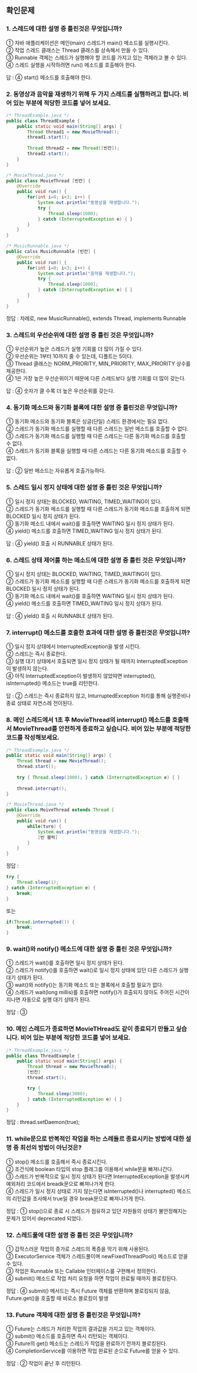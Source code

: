 ## 확인문제
### 1. 스레드에 대한 설명 중 틀린것은 무엇입니까?
① 자바 애플리케이션은 메인(main) 스레드가 main() 메소드를 실행시킨다.    
② 작업 스레드 클래스는 Thread 클래스를 상속해서 만들 수 있다.  
③ Runnable 객체는 스레드가 실행해야 할 코드를 가지고 있는 객체라고 볼 수 있다.   
④ 스레드 실행을 시작하려면 run() 메소드를 호출해야 한다.

답 : ④ start() 메소드를 호출해야 한다.

### 2. 동영상과 음악을 재생하기 위해 두 가지 스레드를 실행하려고 합니다. 비어 있는 부분에 적당한 코드를 넣어 보세요.  

```java
/* ThreadExample.java */
public class ThreadExample {
    public static void main(String[] args) {
        Thread thread1 = new MovieThread();
        thread1.start();
        
        Thread thread2 = new Thread([빈칸]);
        thread2.start();
    }
}

/* MovieThread.java */
public class MovieThread [빈칸] {
    @Override
    public void run() {
        for(int i=0; i<3; i++) {
            System.out.println("동영상을 재생합니다.");
            try {
                Thread.sleep(1000);
            } catch (InterruptedException e) { }
        }
    }
}

/* MusicRunnable.java */
public calss MusicRunnable [빈칸] {
    @Override
    public void run() {
        for(int i=0; i<3; i++) {
            System.out.println("음악을 재생합니다.");
            try {
                Thread.sleep(1000);
            } catch (InterruptedException e) { }
        }
    }
}
```

정답 : 차례로, new MusicRunnable(), extends Thread, implements Runnable

### 3. 스레드의 우선순위에 대한 설명 중 틀린 것은 무엇입니까?
① 우선순위가 높은 스레드가 실행 기회를 더 많이 가질 수 있다.    
② 우선순위는 1부터 10까지 줄 수 있는데, 디폴트는 5이다.  
③ Thread 클래스는 NORM_PRIORITY, MIN_PRIORITY, MAX_PRIORITY 상수를 제공한다.   
④ 1은 가장 높은 우선순위이기 때문에 다른 스레드보다 실행 기회를 더 많이 갖는다.  

답 : ④ 숫자가 클 수록 더 높은 우선순위를 갖는다.

### 4. 동기화 메소드와 동기화 블록에 대한 설명 중 틀린것은 무엇입니까?  
① 동기화 메소드와 동기화 블록은 싱글(단일) 스레드 환경에서는 필요 없다.    
② 스레드가 동기화 메소드를 실행할 때 다른 스레드는 일반 메소드를 호출할 수 없다.  
③ 스레드가 동기화 메소드를 실행할 때 다른 스레드는 다른 동기화 메소드를 호출할 수 없다.   
④ 스레드가 동기화 블록을 실행할 때 다른 스레드는 다른 동기화 메소드를 호출할 수 없다.

답 : ② 일반 메소드는 자유롭게 호출가능하다.

### 5. 스레드 일시 정지 상태에 대한 설명 중 틀린 것은 무엇입니까?  
① 일시 정지 상태는 BLOCKED, WAITING, TIMED_WAITING이 있다.    
② 스레드가 동기화 메소드를 실행할 때 다른 스레드가 동기화 메소드를 호출하게 되면 BLOCKED 일시 정지 상태가 된다.  
③ 동기화 메소드 내에서 wait()를 호출하면 WAITING 일시 정지 상태가 된다.   
④ yield() 메소드를 호출하면 TIMED_WAITING 일시 정지 상태가 된다.

답 : ④ yield() 호출 시 RUNNABLE 상태가 된다.

### 6. 스레드 상태 제어를 하는 메소드에 대한 설명 중 틀린 것은 무엇입니까?
① 일시 정지 상태는 BLOCKED, WAITING, TIMED_WAITING이 있다.    
② 스레드가 동기화 메소드를 실행할 때 다른 스레드가 동기화 메소드를 호출하게 되면 BLOCKED 일시 정지 상태가 된다.  
③ 동기화 메소드 내에서 wait()를 호출하면 WAITING 일시 정지 상태가 된다.   
④ yield() 메소드를 호출하면 TIMED_WAITING 일시 정지 상태가 된다.

답 : ④ yield() 호출 시 RUNNABLE 상태가 된다.  

### 7. interrupt() 메소드를 호출한 효과에 대한 설명 중 틀린것은 무엇입니까?
① 일시 정지 상태에서 InterruptedException을 발생 시킨다.    
② 스레드는 즉시 종료한다.  
③ 실행 대기 상태에서 호출되면 일시 정지 상태가 될 때까지 InterruptedException이 발생하지 않는다.   
④ 아직 InterruptedException이 발생하지 않았따면 interrupted(), isInterrupted() 메소드는 true를 리턴한다.  

답 : ② 스레드는 즉시 종료하지 않고, InturruptedException 처리를 통해 실행준비나 종료 상태로 자연스레 전이된다.  

### 8. 메인 스레드에서 1초 후 MovieThread의 interrupt() 메소드를 호출해서 MovieThread를 안전하게 종료하고 싶습니다. 비어 있는 부분에 적당한 코드를 작성해보세요.  

```java
/* ThreadExample.java */
public static void main(String[] args) {
    Thread thread = new MovieThread();
    thread.start();
    
    try { Thread.sleep(1000); } catch (InterruptedException e) { }
    
    thread.interrupt();
}

/* MovieThread.java */
public class MoiveThread extends Thread {
    @Override
    public void run() {
        while(ture) {
            System.out.println("동영상을 재생합니다.");
            [빈 블럭]
        }
    }
}
```

정답 : 
```java
try {
    Thread.sleep(1);    
} catch (InterruptedException e) {
    break;
}
```
또는
```java
if(Thread.interrupted()) {
    break;
}
```

### 9. wait()와 notify() 메소드에 대한 설명 중 틀린 것은 무엇입니까?  
① 스레드가 wait()를 호출하면 일시 정지 상태가 된다.    
② 스레드가 notify()를 호출하면 wait()로 일시 정지 상태에 있던 다른 스레드가 실행 대기 상태가 된다.    
③ wait()와 notify()는 동기화 메소드 또는 블록에서 호출할 필요가 없다.  
④ 스레드가 wait(long millis)를 호출하면 notify()가 호출되지 않아도 주어진 시간이 지나면 자동으로 실행 대기 상태가 된다.  

정답 : ③

### 10. 메인 스레드가 종료하면 MovieTHread도 같이 종료되기 만들고 싶습니다. 비어 있는 부분에 적당한 코드를 넣어 보세요.  

```java
/* ThreadExample.java */
public class ThreadExample {
    public static void main(String[] args) {
        Thread thread = new MovieThread();
        [빈칸]
        thread.start();

        try {
            Thread.sleep(3000);
        } catch (InterruptedException e) { }
    }
}
```

정답 : thread.setDaemon(true);

### 11. while문으로 반복적인 작업을 하는 스레들르 종료시키는 방법에 대한 설명 중 최선의 방법이 아닌것은?
① stop() 메소드를 호출해서 즉시 종료시킨다.    
② 조건식에 boolean 타입의 stop 플래그를 이용해서 while문을 빠져나간다.    
③ 스레드가 반복적으로 일시 정지 상태가 된다면 InterruptedException을 발생시켜 예외처리 코드에서 breadk문으로 빠져나가게 한다.  
④ 스레드가 일시 정지 상태로 가지 않는다면 isInterrupted()나 interrupted() 메소드의 리턴값을 조사해서 true일 경우 break문으로 빠져나가게 한다.  

정답 : ① stop()으로 종료 시 스레드가 점유하고 있던 자원들의 상태가 불안정해지는 문제가 있어서 deprecated 되었다.

### 12. 스레드풀에 대한 설명 중 틀린 것은 무엇입니까?
① 갑작스러운 작업의 증가로 스레드의 폭증을 막기 위해 사용된다.    
② ExecutorService 객체가 스레드풀이며 newFixedThreadPool() 메소드로 얻을 수 있다.      
③ 작업은 Runnable 또는 Callable 인터페이스를 구현해서 정의한다.  
④ submit() 메소드로 작업 처리 요청을 하면 작업이 완료될 때까지 블로킹된다.  

정답 : ④ submit() 메서드는 즉시 Future 객체를 반환하며 블로킹되지 않음, Future.get()을 호출할 때 비로소 블로킹이 발생

### 13. Future 객체에 대한 설명 중 틀린것은 무엇입니까?  
① Future는 스레드가 처리한 작업의 결과값을 가지고 있는 객체이다.    
② submit() 메소드를 호출하면 즉시 리턴되는 객체이다.      
③ Future의 get() 메소드는 스레드가 작업을 완료하기 전까지 블로킹된다.  
④ CompletionService를 이용하면 작업 완료된 순으로 Future를 얻을 수 있다.

정답 : ② 작업이 끝난 후 리턴된다.